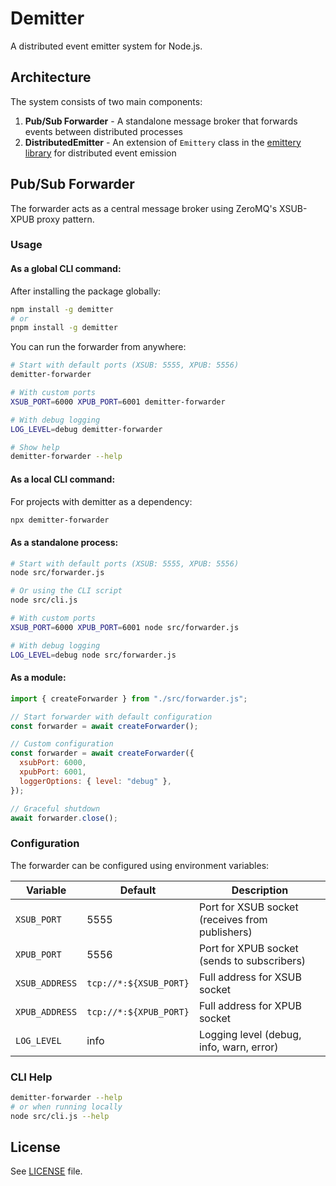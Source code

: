# Demitter

A distributed event emitter system for Node.js.

## Architecture

The system consists of two main components:

1. **Pub/Sub Forwarder** - A standalone message broker that forwards events between distributed processes
2. **DistributedEmitter** - An extension of `Emittery` class in the [emittery library](#) for distributed event emission

## Pub/Sub Forwarder

The forwarder acts as a central message broker using ZeroMQ's XSUB-XPUB proxy pattern.

### Usage

#### As a global CLI command:

After installing the package globally:

```bash
npm install -g demitter
# or
pnpm install -g demitter
```

You can run the forwarder from anywhere:

```bash
# Start with default ports (XSUB: 5555, XPUB: 5556)
demitter-forwarder

# With custom ports
XSUB_PORT=6000 XPUB_PORT=6001 demitter-forwarder

# With debug logging
LOG_LEVEL=debug demitter-forwarder

# Show help
demitter-forwarder --help
```

#### As a local CLI command:

For projects with demitter as a dependency:

```bash
npx demitter-forwarder
```

#### As a standalone process:

```bash
# Start with default ports (XSUB: 5555, XPUB: 5556)
node src/forwarder.js

# Or using the CLI script
node src/cli.js

# With custom ports
XSUB_PORT=6000 XPUB_PORT=6001 node src/forwarder.js

# With debug logging
LOG_LEVEL=debug node src/forwarder.js
```

#### As a module:

```javascript
import { createForwarder } from "./src/forwarder.js";

// Start forwarder with default configuration
const forwarder = await createForwarder();

// Custom configuration
const forwarder = await createForwarder({
  xsubPort: 6000,
  xpubPort: 6001,
  loggerOptions: { level: "debug" },
});

// Graceful shutdown
await forwarder.close();
```

### Configuration

The forwarder can be configured using environment variables:

| Variable       | Default                | Description                                     |
| -------------- | ---------------------- | ----------------------------------------------- |
| `XSUB_PORT`    | 5555                   | Port for XSUB socket (receives from publishers) |
| `XPUB_PORT`    | 5556                   | Port for XPUB socket (sends to subscribers)     |
| `XSUB_ADDRESS` | `tcp://*:${XSUB_PORT}` | Full address for XSUB socket                    |
| `XPUB_ADDRESS` | `tcp://*:${XPUB_PORT}` | Full address for XPUB socket                    |
| `LOG_LEVEL`    | info                   | Logging level (debug, info, warn, error)        |

### CLI Help

```bash
demitter-forwarder --help
# or when running locally
node src/cli.js --help
```

## License

See [LICENSE](LICENSE) file.
